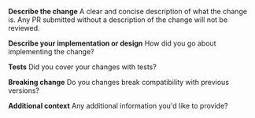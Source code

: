 
**Describe the change**
A clear and concise description of what the change is. Any PR submitted without a description of the change will not be reviewed.

**Describe your implementation or design**
How did you go about implementing the change?

**Tests**
Did you cover your changes with tests?

**Breaking change**
Do you changes break compatibility with previous versions?

**Additional context**
Any additional information you'd like to provide?